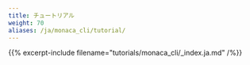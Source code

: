 ```yaml
---
title: チュートリアル
weight: 70
aliases: /ja/monaca_cli/tutorial/
---
```


{{% excerpt-include filename="tutorials/monaca_cli/_index.ja.md" /%}}
